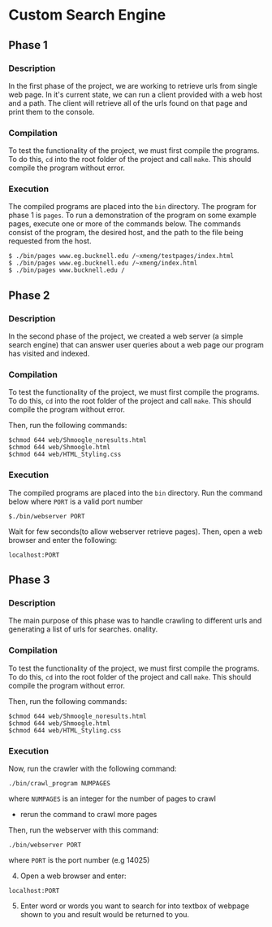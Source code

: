 # Custom Search Engine

## Phase 1

### Description

In the first phase of the project, we are working to retrieve urls from 
single web page. In it's current state, we can run a client provided with a web
host and a path. The client will retrieve all of the urls found on that page
and print them to the console.

### Compilation

To test the functionality of the project, we must first compile the programs.
To do this, `cd` into the root folder of the project and call `make`. This
should compile the program without error.

### Execution

The compiled programs are placed into the `bin` directory. The program for
phase 1 is `pages`. To run a demonstration of the program on some example pages, 
execute one or more of the commands below. The commands consist of the program, 
the desired host, and the path to the file being requested from the host.

```
$ ./bin/pages www.eg.bucknell.edu /~xmeng/testpages/index.html
$ ./bin/pages www.eg.bucknell.edu /~xmeng/index.html
$ ./bin/pages www.bucknell.edu /
```

## Phase 2

### Description

In the second phase of the project, we created a web server (a simple search engine) that can answer user queries about a web page our program has visited and indexed. 

### Compilation

To test the functionality of the project, we must first compile the programs.
To do this, `cd` into the root folder of the project and call `make`. This
should compile the program without error.

Then, run the following commands:
```
$chmod 644 web/Shmoogle_noresults.html
$chmod 644 web/Shmoogle.html
$chmod 644 web/HTML_Styling.css
```
### Execution

The compiled programs are placed into the `bin` directory.
Run the command below where `PORT` is a valid port number 

```
$./bin/webserver PORT
```
Wait for few seconds(to allow webserver retrieve pages).
Then, open a web browser and enter the following:

```
localhost:PORT
```

## Phase 3

### Description
The main purpose of this phase was to handle crawling to different urls and generating a list of urls for searches. onality. 

### Compilation

To test the functionality of the project, we must first compile the programs.
To do this, `cd` into the root folder of the project and call `make`. This
should compile the program without error.

Then, run the following commands:
```
$chmod 644 web/Shmoogle_noresults.html
$chmod 644 web/Shmoogle.html
$chmod 644 web/HTML_Styling.css
```

### Execution
 Now, run the crawler with the following command:
```
./bin/crawl_program NUMPAGES
```
where `NUMPAGES` is an integer for the number of pages to crawl
- rerun the command to crawl more pages

Then, run the webserver with this command:
```
./bin/webserver PORT
```
where `PORT` is the port number (e.g 14025)

4. Open a web browser and enter:
```
localhost:PORT
```
5. Enter word or words you want to search for into textbox of webpage shown to you and result would be returned to you.